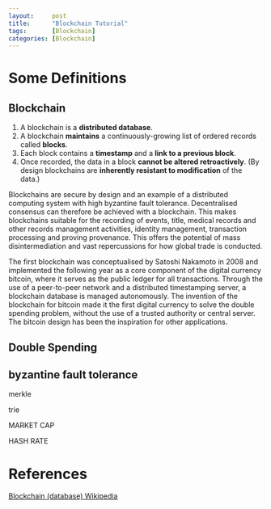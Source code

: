 ```yaml
---
layout:     post
title:      "Blockchain Tutorial"
tags:       [Blockchain]
categories: [Blockchain]
---
```


# Some Definitions

## Blockchain

1. A blockchain is a **distributed database**.
2. A blockchain **maintains** a continuously-growing list of ordered records called **blocks**.
3. Each block contains a **timestamp** and a **link to a previous block**. 
4. Once recorded, the data in a block **cannot be altered retroactively**. (By design blockchains are **inherently resistant to modification** of the data.)


Blockchains are secure by design and an example of a distributed computing system with high byzantine fault tolerance. Decentralised consensus can therefore be achieved with a blockchain. This makes blockchains suitable for the recording of events, title, medical records and other records management activities, identity management, transaction processing and proving provenance.
This offers the potential of mass disintermediation and vast repercussions for how global trade is conducted.

The first blockchain was conceptualised by Satoshi Nakamoto in 2008 and implemented the following year as a core component of the digital currency bitcoin, where it serves as the public ledger for all transactions. Through the use of a peer-to-peer network and a distributed timestamping server, a blockchain database is managed autonomously. The invention of the blockchain for bitcoin made it the first digital currency to solve the double spending problem, without the use of a trusted authority or central server. The bitcoin design has been the inspiration for other applications.


## Double Spending


## byzantine fault tolerance

merkle

trie

MARKET CAP

HASH RATE

# References
[Blockchain (database) Wikipedia](https://en.wikipedia.org/wiki/Blockchain_(database))
